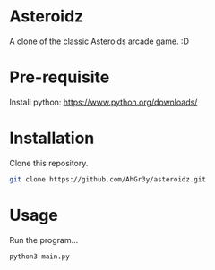 # Asteroidz
A clone of the classic Asteroids arcade game. :D

# Pre-requisite
Install python: https://www.python.org/downloads/

# Installation
Clone this repository.
```bash
git clone https://github.com/AhGr3y/asteroidz.git
```

# Usage
Run the program...
```bash
python3 main.py
```